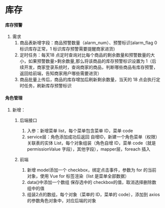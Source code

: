 # 库存



#### 库存预警

1. 需求
   1. 商品表新增字段：商品预警数量（alarm_num）、预警标识(alarm_flag 0 标识库存正常，1 标识库存预警需要提醒商家进货)
   2. 定时任务：每天18 点定时查询对比每个商品的剩余数量和预警数量的大小，如果预警数量>剩余数量,那么将该商品的库存预警标识设置为 1（后续开发，商家登录系统时，查询商家的商品，判断哪些商品有库存预警，返回给前端，告知商家用户哪些需要进货）
   3. 商品批量上传后，商品的库存增加后刷新剩余数量，当天的 18 点会执行定时任务，刷新库存预警标识





#### 角色管理

1. 新增：

   1. 后端接口
      1. 入参：新增菜单 list，每个菜单包含菜单 ID，菜单 code
      2. service层：角色添加成功后返回 自增ID，新建一个角色菜单（权限）关联表的实体 List，每个对象组装（角色自增 ID，菜单 code（就是 permissionValue 字段），其他字段），mapper层，foreach 插入

   2. 前端
      1. 新增 model添加一个 checkbox，绑定点击事件，参数为 for 的当前对象，使用 Vue for 标签渲染（list 是菜单全部数据）
      2. data()中添加一个数组 保存选中的 checkbox的值，取消选择删除数组中的值
      3. 组装2点的数组，每个对象（菜单的 ID，菜单的 code），添加到 axios的参数角色对象中，对应后端的对象
